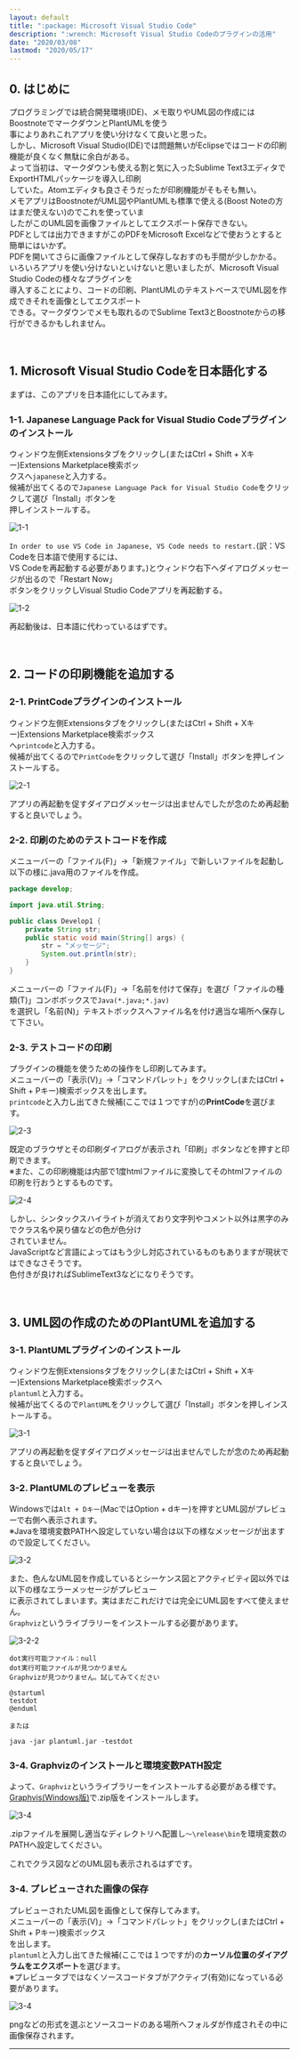 ```yaml
---
layout: default
title: ":package: Microsoft Visual Studio Code"
description: ":wrench: Microsoft Visual Studio Codeのプラグインの活用"
date: "2020/03/08"
lastmod: "2020/05/17"
---
```


## 0. はじめに

プログラミングでは統合開発環境(IDE)、メモ取りやUML図の作成にはBoostnoteでマークダウンとPlantUMLを使う  
事によりあれこれアプリを使い分けなくて良いと思った。  
しかし、Microsoft Visual Studio(IDE)では問題無いがEclipseではコードの印刷機能が良くなく無駄に余白がある。  
よって当初は、マークダウンも使える割と気に入ったSublime Text3エディタでExportHTMLパッケージを導入し印刷  
していた。Atomエディタも良さそうだったが印刷機能がそもそも無い。  
メモアプリはBoostnoteがUML図やPlantUMLも標準で使える(Boost Noteの方はまだ使えない)のでこれを使っていま  
したがこのUML図を画像ファイルとしてエクスポート保存できない。  
PDFとしては出力できますがこのPDFをMicrosoft Excelなどで使おうとすると簡単にはいかず。  
PDFを開いてさらに画像ファイルとして保存しなおすのも手間が少しかかる。  
いろいろアプリを使い分けないといけないと思いましたが、Microsoft Visual Studio Codeの様々なプラグインを  
導入することにより、コードの印刷、PlantUMLのテキストベースでUML図を作成できそれを画像としてエクスポート  
できる。マークダウンでメモも取れるのでSublime Text3とBoostnoteからの移行ができるかもしれません。  

<br />

## 1. Microsoft Visual Studio Codeを日本語化する

まずは、このアプリを日本語化にしてみます。  

### 1-1. Japanese Language Pack for Visual Studio Codeプラグインのインストール

ウィンドウ左側Extensionsタブをクリックし(またはCtrl + Shift + Xキー)Extensions Marketplace検索ボッ  
クスへ`japanese`と入力する。  
候補が出てくるので`Japanese Language Pack for Visual Studio Code`をクリックして選び「Install」ボタンを  
押しインストールする。  

![1-1](VsCodePlugin/JaPack1s.png)  

`In order to use VS Code in Japanese, VS Code needs to restart.`(訳：VS Codeを日本語で使用するには、  
VS Codeを再起動する必要があります。)とウィンドウ右下へダイアログメッセージが出るので「Restart Now」  
ボタンをクリックしVisual Studio Codeアプリを再起動する。  

![1-2](VsCodePlugin/JaPack2.png)  

再起動後は、日本語に代わっているはずです。  

<br />

## 2. コードの印刷機能を追加する

### 2-1. PrintCodeプラグインのインストール

ウィンドウ左側Extensionsタブをクリックし(またはCtrl + Shift + Xキー)Extensions Marketplace検索ボックス  
へ`printcode`と入力する。  
候補が出てくるので`PrintCode`をクリックして選び「Install」ボタンを押しインストールする。  

![2-1](VsCodePlugin/PrintCode1s.png)  

アプリの再起動を促すダイアログメッセージは出ませんでしたが念のため再起動すると良いでしょう。  

### 2-2. 印刷のためのテストコードを作成

メニューバーの「ファイル(F)」→「新規ファイル」で新しいファイルを起動し以下の様に.java用のファイルを作成。  

```java
package develop;

import java.util.String;

public class Develop1 {
    private String str;
    public static void main(String[] args) {
        str = "メッセージ";
        System.out.println(str);
    }
}
```

メニューバーの「ファイル(F)」→「名前を付けて保存」を選び「ファイルの種類(T)」コンボボックスで`Java(*.java;*.jav)`  
を選択し「名前(N)」テキストボックスへファイル名を付け適当な場所へ保存して下さい。  

### 2-3. テストコードの印刷

プラグインの機能を使うための操作をし印刷してみます。  
メニューバーの「表示(V)」→「コマンドパレット」をクリックし(またはCtrl + Shift + Pキー)検索ボックスを出します。  
`printcode`と入力し出てきた候補(ここでは１つですが)の**PrintCode**を選びます。  

![2-3](VsCodePlugin/PrintCode2.png)  

既定のブラウザとその印刷ダイアログが表示され「印刷」ボタンなどを押すと印刷できます。  
※また、この印刷機能は内部で1度htmlファイルに変換してそのhtmlファイルの印刷を行おうとするものです。  

![2-4](VsCodePlugin/PrintCode3.png)  

しかし、シンタックスハイライトが消えており文字列やコメント以外は黒字のみでクラス名や戻り値などの色が色分け  
されていません。  
JavaScriptなど言語によってはもう少し対応されているものもありますが現状ではできなさそうです。  
色付きが良ければSublimeText3などになりそうです。  

<br />

## 3. UML図の作成のためのPlantUMLを追加する

### 3-1. PlantUMLプラグインのインストール

ウィンドウ左側Extensionsタブをクリックし(またはCtrl + Shift + Xキー)Extensions Marketplace検索ボックスへ  
`plantuml`と入力する。  
候補が出てくるので`PlantUML`をクリックして選び「Install」ボタンを押しインストールする。  

![3-1](VsCodePlugin/PlantUml1s.png)  

アプリの再起動を促すダイアログメッセージは出ませんでしたが念のため再起動すると良いでしょう。  

### 3-2. PlantUMLのプレビューを表示

Windowsでは`Alt + Dキー`(MacではOption + dキー)を押すとUML図がプレビューで右側へ表示されます。  
※Javaを環境変数PATHへ設定していない場合は以下の様なメッセージが出ますので設定してください。  

![3-2](VsCodePlugin/PlantUml2.png)  

また、色んなUML図を作成しているとシーケンス図とアクティビティ図以外では以下の様なエラーメッセージがプレビュー  
に表示されてしまいます。実はまだこれだけでは完全にUML図をすべて使えません。  
`Graphviz`というライブラリーをインストールする必要があります。  

![3-2-2](VsCodePlugin/PlantUml4.png)  

```
dot実行可能ファイル：null
dot実行可能ファイルが見つかりません
Graphvizが見つかりません。試してみてください

@startuml
testdot
@enduml

または

java -jar plantuml.jar -testdot

```

### 3-4. Graphvizのインストールと環境変数PATH設定

よって、`Graphviz`というライブラリーをインストールする必要がある様です。  
[Graphvis(Windows版)](https://graphviz.gitlab.io/_pages/Download/Download_windows.html)で.zip版をインストールします。 

![3-4](VsCodePlugin/PlantUml6s.png)  

.zipファイルを展開し適当なディレクトリへ配置し`～\release\bin`を環境変数のPATHへ設定してください。  

これでクラス図などのUML図も表示されるはずです。 

### 3-4. プレビューされた画像の保存

プレビューされたUML図を画像として保存してみます。  
メニューバーの「表示(V)」→「コマンドパレット」をクリックし(またはCtrl + Shift + Pキー)検索ボックス  
を出します。  
`plantuml`と入力し出てきた候補(ここでは１つですが)の**カーソル位置のダイアグラムをエクスポート**を選びます。  
※プレビュータブではなくソースコードタブがアクティブ(有効)になっている必要があります。  

![3-4](VsCodePlugin/PlantUml3.png)  

pngなどの形式を選ぶとソースコードのある場所へフォルダが作成されその中に画像保存されます。  

* * *
